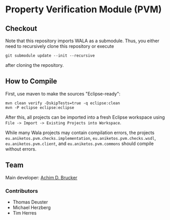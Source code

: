 # Property Verification Module (PVM)

## Checkout
Note that this repository imports WALA as a submodule. Thus, 
you either need to recursively clone this repository or execute 
```
git submodule update --init --recursive
```
after cloning the repository.

## How to Compile  
First, use maven to make the sources "Eclipse-ready":
```
mvn clean verify -DskipTests=true -q eclipse:clean 
mvn -P eclipse eclipse:eclipse
```
After this, all projects can be imported into a fresh Eclipse
workspace using `File -> Import -> Existing Projects into Workspace`.

While many Wala projects may contain compilation errors, the projects
`eu.aniketos.pvm.checks.implementation`,  `eu.aniketos.pvm.checks.wsdl`,
`eu.aniketos.pvm.client`, and `eu.aniketos.pvm.commons` should compile
without errors. 

## Team 
Main developer: [Achim D. Brucker](http://www.brucker.ch/)

### Contributors
* Thomas Deuster
* Michael Herzberg
* Tim Herres
